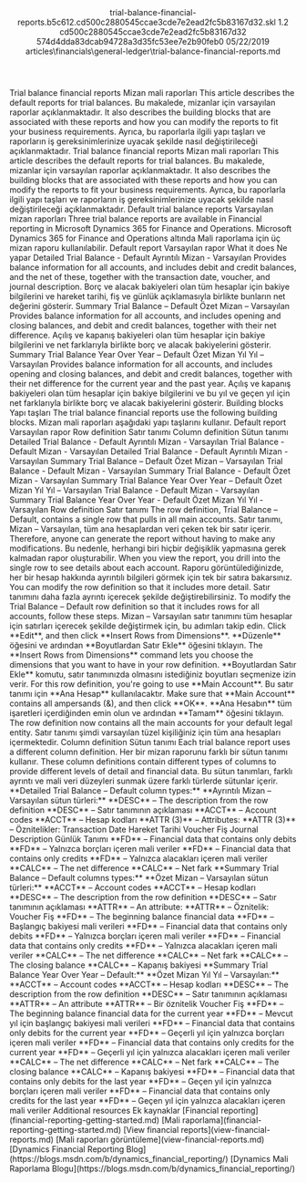 <?xml version="1.0" encoding="UTF-8"?>
<xliff xmlns:logoport="urn:logoport:xliffeditor:xliff-extras:1.0" xmlns:tilt="urn:logoport:xliffeditor:tilt-non-translatables:1.0" xmlns:xsi="http://www.w3.org/2001/XMLSchema-instance" xmlns="urn:oasis:names:tc:xliff:document:1.2" xmlns:xliffext="urn:microsoft:content:schema:xliffextensions" version="1.2" xsi:schemaLocation="urn:oasis:names:tc:xliff:document:1.2 xliff-core-1.2-transitional.xsd">
  <file datatype="xml" source-language="en-US" original="trial-balance-financial-reports.md" target-language="tr-TR">
    <header>
      <tool tool-company="Microsoft" tool-version="1.0-7889195" tool-name="mdxliff" tool-id="mdxliff"/>
      <xliffext:skl_file_name>trial-balance-financial-reports.b5c612.cd500c2880545ccae3cde7e2ead2fc5b83167d32.skl</xliffext:skl_file_name>
      <xliffext:version>1.2</xliffext:version>
      <xliffext:ms.openlocfilehash>cd500c2880545ccae3cde7e2ead2fc5b83167d32</xliffext:ms.openlocfilehash>
      <xliffext:ms.sourcegitcommit>574d4dda83dcab94728a3d35fc53ee7e2b90feb0</xliffext:ms.sourcegitcommit>
      <xliffext:ms.lasthandoff>05/22/2019</xliffext:ms.lasthandoff>
      <xliffext:ms.openlocfilepath>articles\financials\general-ledger\trial-balance-financial-reports.md</xliffext:ms.openlocfilepath>
    </header>
    <body>
      <group extype="content" id="content">
        <trans-unit xml:space="preserve" translate="yes" id="101" restype="x-metadata">
          <source>Trial balance financial reports</source>
        <target logoport:matchpercent="101" state="translated" state-qualifier="leveraged-tm">Mizan mali raporları</target></trans-unit>
        <trans-unit xml:space="preserve" translate="yes" id="102" restype="x-metadata">
          <source>This article describes the default reports for trial balances.</source>
        <target logoport:matchpercent="101" state="translated" state-qualifier="leveraged-tm">Bu makalede, mizanlar için varsayılan raporlar açıklanmaktadır.</target></trans-unit>
        <trans-unit xml:space="preserve" translate="yes" id="103" restype="x-metadata">
          <source>It also describes the building blocks that are associated with these reports and how you can modify the reports to fit your business requirements.</source>
        <target logoport:matchpercent="101" state="translated" state-qualifier="leveraged-tm">Ayrıca, bu raporlarla ilgili yapı taşları ve raporların iş gereksinimlerinize uyacak şekilde nasıl değiştirileceği açıklanmaktadır.</target></trans-unit>
        <trans-unit xml:space="preserve" translate="yes" id="104">
          <source>Trial balance financial reports</source>
        <target logoport:matchpercent="101" state="translated" state-qualifier="leveraged-tm">Mizan mali raporları</target></trans-unit>
        <trans-unit xml:space="preserve" translate="yes" id="105">
          <source>This article describes the default reports for trial balances.</source>
        <target logoport:matchpercent="101" state="translated" state-qualifier="leveraged-tm">Bu makalede, mizanlar için varsayılan raporlar açıklanmaktadır.</target></trans-unit>
        <trans-unit xml:space="preserve" translate="yes" id="106">
          <source>It also describes the building blocks that are associated with these reports and how you can modify the reports to fit your business requirements.</source>
        <target logoport:matchpercent="101" state="translated" state-qualifier="leveraged-tm">Ayrıca, bu raporlarla ilgili yapı taşları ve raporların iş gereksinimlerinize uyacak şekilde nasıl değiştirileceği açıklanmaktadır.</target></trans-unit>
        <trans-unit xml:space="preserve" translate="yes" id="107">
          <source>Default trial balance reports</source>
        <target logoport:matchpercent="101" state="translated" state-qualifier="leveraged-tm">Varsayılan mizan raporları</target></trans-unit>
        <trans-unit xml:space="preserve" translate="yes" id="108">
          <source>Three trial balance reports are available in Financial reporting in Microsoft Dynamics 365 for Finance and Operations.</source>
        <target logoport:matchpercent="101" state="translated" state-qualifier="leveraged-tm">Microsoft Dynamics 365 for Finance and Operations altında Mali raporlama için üç mizan raporu kullanılabilir.</target></trans-unit>
        <trans-unit xml:space="preserve" translate="yes" id="109">
          <source>Default report</source>
        <target logoport:matchpercent="101" state="translated" state-qualifier="leveraged-tm">Varsayılan rapor</target></trans-unit>
        <trans-unit xml:space="preserve" translate="yes" id="110">
          <source>What it does</source>
        <target logoport:matchpercent="101" state="translated" state-qualifier="leveraged-tm">Ne yapar</target></trans-unit>
        <trans-unit xml:space="preserve" translate="yes" id="111">
          <source>Detailed Trial Balance - Default</source>
        <target logoport:matchpercent="101" state="translated" state-qualifier="leveraged-tm">Ayrıntılı Mizan - Varsayılan</target></trans-unit>
        <trans-unit xml:space="preserve" translate="yes" id="112">
          <source>Provides balance information for all accounts, and includes debit and credit balances, and the net of these, together with the transaction date, voucher, and journal description.</source>
        <target logoport:matchpercent="101" state="translated" state-qualifier="leveraged-tm">Borç ve alacak bakiyeleri olan tüm hesaplar için bakiye bilgilerini ve hareket tarihi, fiş ve günlük açıklamasıyla birlikte bunların net değerini gösterir.</target></trans-unit>
        <trans-unit xml:space="preserve" translate="yes" id="113">
          <source>Summary Trial Balance – Default</source>
        <target logoport:matchpercent="101" state="translated" state-qualifier="leveraged-tm">Özet Mizan – Varsayılan</target></trans-unit>
        <trans-unit xml:space="preserve" translate="yes" id="114">
          <source>Provides balance information for all accounts, and includes opening and closing balances, and debit and credit balances, together with their net difference.</source>
        <target logoport:matchpercent="101" state="translated" state-qualifier="leveraged-tm">Açılış ve kapanış bakiyeleri olan tüm hesaplar için bakiye bilgilerini ve net farklarıyla birlikte borç ve alacak bakiyelerini gösterir.</target></trans-unit>
        <trans-unit xml:space="preserve" translate="yes" id="115">
          <source>Summary Trial Balance Year Over Year – Default</source>
        <target logoport:matchpercent="101" state="translated" state-qualifier="leveraged-tm">Özet Mizan Yıl Yıl – Varsayılan</target></trans-unit>
        <trans-unit xml:space="preserve" translate="yes" id="116">
          <source>Provides balance information for all accounts, and includes opening and closing balances, and debit and credit balances, together with their net difference for the current year and the past year.</source>
        <target logoport:matchpercent="101" state="translated" state-qualifier="leveraged-tm">Açılış ve kapanış bakiyeleri olan tüm hesaplar için bakiye bilgilerini ve bu yıl ve geçen yıl için net farklarıyla birlikte borç ve alacak bakiyelerini gösterir.</target></trans-unit>
        <trans-unit xml:space="preserve" translate="yes" id="117">
          <source>Building blocks</source>
        <target logoport:matchpercent="101" state="translated" state-qualifier="leveraged-tm">Yapı taşları</target></trans-unit>
        <trans-unit xml:space="preserve" translate="yes" id="118">
          <source>The trial balance financial reports use the following building blocks.</source>
        <target logoport:matchpercent="101" state="translated" state-qualifier="leveraged-tm">Mizan mali raporları aşağıdaki yapı taşlarını kullanır.</target></trans-unit>
        <trans-unit xml:space="preserve" translate="yes" id="119">
          <source>Default report</source>
        <target logoport:matchpercent="101" state="translated" state-qualifier="leveraged-tm">Varsayılan rapor</target></trans-unit>
        <trans-unit xml:space="preserve" translate="yes" id="120">
          <source>Row definition</source>
        <target logoport:matchpercent="101" state="translated" state-qualifier="leveraged-tm">Satır tanımı</target></trans-unit>
        <trans-unit xml:space="preserve" translate="yes" id="121">
          <source>Column definition</source>
        <target logoport:matchpercent="101" state="translated" state-qualifier="leveraged-tm">Sütun tanımı</target></trans-unit>
        <trans-unit xml:space="preserve" translate="yes" id="122">
          <source>Detailed Trial Balance - Default</source>
        <target logoport:matchpercent="101" state="translated" state-qualifier="leveraged-tm">Ayrıntılı Mizan - Varsayılan</target></trans-unit>
        <trans-unit xml:space="preserve" translate="yes" id="123">
          <source>Trial Balance - Default</source>
        <target logoport:matchpercent="101" state="translated" state-qualifier="leveraged-tm">Mizan - Varsayılan</target></trans-unit>
        <trans-unit xml:space="preserve" translate="yes" id="124">
          <source>Detailed Trial Balance - Default</source>
        <target logoport:matchpercent="101" state="translated" state-qualifier="leveraged-tm">Ayrıntılı Mizan - Varsayılan</target></trans-unit>
        <trans-unit xml:space="preserve" translate="yes" id="125">
          <source>Summary Trial Balance – Default</source>
        <target logoport:matchpercent="101" state="translated" state-qualifier="leveraged-tm">Özet Mizan – Varsayılan</target></trans-unit>
        <trans-unit xml:space="preserve" translate="yes" id="126">
          <source>Trial Balance - Default</source>
        <target logoport:matchpercent="101" state="translated" state-qualifier="leveraged-tm">Mizan - Varsayılan</target></trans-unit>
        <trans-unit xml:space="preserve" translate="yes" id="127">
          <source>Summary Trial Balance - Default</source>
        <target logoport:matchpercent="101" state="translated" state-qualifier="leveraged-tm">Özet Mizan - Varsayılan</target></trans-unit>
        <trans-unit xml:space="preserve" translate="yes" id="128">
          <source>Summary Trial Balance Year Over Year – Default</source>
        <target logoport:matchpercent="101" state="translated" state-qualifier="leveraged-tm">Özet Mizan Yıl Yıl – Varsayılan</target></trans-unit>
        <trans-unit xml:space="preserve" translate="yes" id="129">
          <source>Trial Balance - Default</source>
        <target logoport:matchpercent="101" state="translated" state-qualifier="leveraged-tm">Mizan - Varsayılan</target></trans-unit>
        <trans-unit xml:space="preserve" translate="yes" id="130">
          <source>Summary Trial Balance Year Over Year - Default</source>
        <target logoport:matchpercent="101" state="translated" state-qualifier="leveraged-tm">Özet Mizan Yıl Yıl - Varsayılan</target></trans-unit>
        <trans-unit xml:space="preserve" translate="yes" id="131">
          <source>Row definition</source>
        <target logoport:matchpercent="101" state="translated" state-qualifier="leveraged-tm">Satır tanımı</target></trans-unit>
        <trans-unit xml:space="preserve" translate="yes" id="132">
          <source>The row definition, Trial Balance – Default, contains a single row that pulls in all main accounts.</source>
        <target logoport:matchpercent="101" state="translated" state-qualifier="leveraged-tm">Satır tanımı, Mizan – Varsayılan, tüm ana hesaplardan veri çeken tek bir satır içerir.</target></trans-unit>
        <trans-unit xml:space="preserve" translate="yes" id="133">
          <source>Therefore, anyone can generate the report without having to make any modifications.</source>
        <target logoport:matchpercent="101" state="translated" state-qualifier="leveraged-tm">Bu nedenle, herhangi biri hiçbir değişiklik yapmasına gerek kalmadan rapor oluşturabilir.</target></trans-unit>
        <trans-unit xml:space="preserve" translate="yes" id="134">
          <source>When you view the report, you drill into the single row to see details about each account.</source>
        <target logoport:matchpercent="101" state="translated" state-qualifier="leveraged-tm">Raporu görüntülediğinizde, her bir hesap hakkında ayrıntılı bilgileri görmek için tek bir satıra bakarsınız.</target></trans-unit>
        <trans-unit xml:space="preserve" translate="yes" id="135">
          <source>You can modify the row definition so that it includes more detail.</source>
        <target logoport:matchpercent="101" state="translated" state-qualifier="leveraged-tm">Satır tanımını daha fazla ayrıntı içerecek şekilde değiştirebilirsiniz.</target></trans-unit>
        <trans-unit xml:space="preserve" translate="yes" id="136">
          <source>To modify the Trial Balance – Default row definition so that it includes rows for all accounts, follow these steps.</source>
        <target logoport:matchpercent="101" state="translated" state-qualifier="leveraged-tm">Mizan – Varsayılan satır tanımını tüm hesaplar için satırları içerecek şekilde değiştirmek için, bu adımları takip edin.</target></trans-unit>
        <trans-unit xml:space="preserve" translate="yes" id="137">
          <source>Click <bpt id="p1">**</bpt>Edit<ept id="p1">**</ept>, and then click <bpt id="p2">**</bpt>Insert Rows from Dimensions<ept id="p2">**</ept>.</source>
        <target logoport:matchpercent="101" state="translated" state-qualifier="leveraged-tm"><bpt id="p1">**</bpt>Düzenle<ept id="p1">**</ept> öğesini ve ardından <bpt id="p2">**</bpt>Boyutlardan Satır Ekle<ept id="p2">**</ept> öğesini tıklayın.</target></trans-unit>
        <trans-unit xml:space="preserve" translate="yes" id="138">
          <source>The <bpt id="p1">**</bpt>Insert Rows from Dimensions<ept id="p1">**</ept> command lets you choose the dimensions that you want to have in your row definition.</source>
        <target logoport:matchpercent="101" state="translated" state-qualifier="leveraged-tm"><bpt id="p1">**</bpt>Boyutlardan Satır Ekle<ept id="p1">**</ept> komutu, satır tanımınızda olmasını istediğiniz boyutları seçmenize izin verir.</target></trans-unit>
        <trans-unit xml:space="preserve" translate="yes" id="139">
          <source>For this row definition, you're going to use <bpt id="p1">**</bpt>Main Account<ept id="p1">**</ept>.</source>
        <target logoport:matchpercent="101" state="translated" state-qualifier="leveraged-tm">Bu satır tanımı için <bpt id="p1">**</bpt>Ana Hesap<ept id="p1">**</ept> kullanılacaktır.</target></trans-unit>
        <trans-unit xml:space="preserve" translate="yes" id="140">
          <source>Make sure that <bpt id="p1">**</bpt>Main Account<ept id="p1">**</ept> contains all ampersands (&amp;), and then click <bpt id="p2">**</bpt>OK<ept id="p2">**</ept>.</source>
        <target logoport:matchpercent="101" state="translated" state-qualifier="leveraged-tm"><bpt id="p1">**</bpt>Ana Hesabın<ept id="p1">**</ept> tüm işaretleri içerdiğinden emin olun ve ardından <bpt id="p2">**</bpt>Tamam<ept id="p2">**</ept> öğesini tıklayın.</target></trans-unit>
        <trans-unit xml:space="preserve" translate="yes" id="141">
          <source>The row definition now contains all the main accounts for your default legal entity.</source>
        <target logoport:matchpercent="101" state="translated" state-qualifier="leveraged-tm">Satır tanımı şimdi varsayılan tüzel kişiliğiniz için tüm ana hesapları içermektedir.</target></trans-unit>
        <trans-unit xml:space="preserve" translate="yes" id="142">
          <source>Column definition</source>
        <target logoport:matchpercent="101" state="translated" state-qualifier="leveraged-tm">Sütun tanımı</target></trans-unit>
        <trans-unit xml:space="preserve" translate="yes" id="143">
          <source>Each trial balance report uses a different column definition.</source>
        <target logoport:matchpercent="101" state="translated" state-qualifier="leveraged-tm">Her bir mizan raporunu farklı bir sütun tanımı kullanır.</target></trans-unit>
        <trans-unit xml:space="preserve" translate="yes" id="144">
          <source>These column definitions contain different types of columns to provide different levels of detail and financial data.</source>
        <target logoport:matchpercent="101" state="translated" state-qualifier="leveraged-tm">Bu sütun tanımları, farklı ayrıntı ve mali veri düzeyleri sunmak üzere farklı türlerde sütunlar içerir.</target></trans-unit>
        <trans-unit xml:space="preserve" translate="yes" id="145">
          <source><bpt id="p1">**</bpt>Detailed Trial Balance – Default column types:<ept id="p1">**</ept></source>
        <target logoport:matchpercent="101" state="translated" state-qualifier="leveraged-tm"><bpt id="p1">**</bpt>Ayrıntılı Mizan – Varsayılan sütun türleri:<ept id="p1">**</ept></target></trans-unit>
        <trans-unit xml:space="preserve" translate="yes" id="146">
          <source><bpt id="p1">**</bpt>DESC<ept id="p1">**</ept> – The description from the row definition</source>
        <target logoport:matchpercent="101" state="translated" state-qualifier="leveraged-tm"><bpt id="p1">**</bpt>DESC<ept id="p1">**</ept> – Satır tanımının açıklaması</target></trans-unit>
        <trans-unit xml:space="preserve" translate="yes" id="147">
          <source><bpt id="p1">**</bpt>ACCT<ept id="p1">**</ept> – Account codes</source>
        <target logoport:matchpercent="101" state="translated" state-qualifier="leveraged-tm"><bpt id="p1">**</bpt>ACCT<ept id="p1">**</ept> – Hesap kodları</target></trans-unit>
        <trans-unit xml:space="preserve" translate="yes" id="148">
          <source><bpt id="p1">**</bpt>ATTR (3)<ept id="p1">**</ept> – Attributes:</source>
        <target logoport:matchpercent="101" state="translated" state-qualifier="leveraged-tm"><bpt id="p1">**</bpt>ATTR (3)<ept id="p1">**</ept> – Öznitelikler:</target></trans-unit>
        <trans-unit xml:space="preserve" translate="yes" id="149">
          <source>Transaction Date</source>
        <target logoport:matchpercent="101" state="translated" state-qualifier="leveraged-tm">Hareket Tarihi</target></trans-unit>
        <trans-unit xml:space="preserve" translate="yes" id="150">
          <source>Voucher</source>
        <target logoport:matchpercent="101" state="translated" state-qualifier="leveraged-tm">Fiş</target></trans-unit>
        <trans-unit xml:space="preserve" translate="yes" id="151">
          <source>Journal Description</source>
        <target logoport:matchpercent="101" state="translated" state-qualifier="leveraged-tm">Günlük Tanımı</target></trans-unit>
        <trans-unit xml:space="preserve" translate="yes" id="152">
          <source><bpt id="p1">**</bpt>FD<ept id="p1">**</ept> – Financial data that contains only debits</source>
        <target logoport:matchpercent="101" state="translated" state-qualifier="leveraged-tm"><bpt id="p1">**</bpt>FD<ept id="p1">**</ept> – Yalnızca borçları içeren mali veriler</target></trans-unit>
        <trans-unit xml:space="preserve" translate="yes" id="153">
          <source><bpt id="p1">**</bpt>FD<ept id="p1">**</ept> – Financial data that contains only credits</source>
        <target logoport:matchpercent="101" state="translated" state-qualifier="leveraged-tm"><bpt id="p1">**</bpt>FD<ept id="p1">**</ept> – Yalnızca alacakları içeren mali veriler</target></trans-unit>
        <trans-unit xml:space="preserve" translate="yes" id="154">
          <source><bpt id="p1">**</bpt>CALC<ept id="p1">**</ept> – The net difference</source>
        <target logoport:matchpercent="101" state="translated" state-qualifier="leveraged-tm"><bpt id="p1">**</bpt>CALC<ept id="p1">**</ept> – Net fark</target></trans-unit>
        <trans-unit xml:space="preserve" translate="yes" id="155">
          <source><bpt id="p1">**</bpt>Summary Trial Balance – Default columns types:<ept id="p1">**</ept></source>
        <target logoport:matchpercent="101" state="translated" state-qualifier="leveraged-tm"><bpt id="p1">**</bpt>Özet Mizan – Varsayılan sütun türleri:<ept id="p1">**</ept></target></trans-unit>
        <trans-unit xml:space="preserve" translate="yes" id="156">
          <source><bpt id="p1">**</bpt>ACCT<ept id="p1">**</ept> – Account codes</source>
        <target logoport:matchpercent="101" state="translated" state-qualifier="leveraged-tm"><bpt id="p1">**</bpt>ACCT<ept id="p1">**</ept> – Hesap kodları</target></trans-unit>
        <trans-unit xml:space="preserve" translate="yes" id="157">
          <source><bpt id="p1">**</bpt>DESC<ept id="p1">**</ept> – The description from the row definition</source>
        <target logoport:matchpercent="101" state="translated" state-qualifier="leveraged-tm"><bpt id="p1">**</bpt>DESC<ept id="p1">**</ept> – Satır tanımının açıklaması</target></trans-unit>
        <trans-unit xml:space="preserve" translate="yes" id="158">
          <source><bpt id="p1">**</bpt>ATTR<ept id="p1">**</ept> – An attribute:</source>
        <target logoport:matchpercent="101" state="translated" state-qualifier="leveraged-tm"><bpt id="p1">**</bpt>ATTR<ept id="p1">**</ept> – Öznitelik:</target></trans-unit>
        <trans-unit xml:space="preserve" translate="yes" id="159">
          <source>Voucher</source>
        <target logoport:matchpercent="101" state="translated" state-qualifier="leveraged-tm">Fiş</target></trans-unit>
        <trans-unit xml:space="preserve" translate="yes" id="160">
          <source><bpt id="p1">**</bpt>FD<ept id="p1">**</ept> – The beginning balance financial data</source>
        <target logoport:matchpercent="101" state="translated" state-qualifier="leveraged-tm"><bpt id="p1">**</bpt>FD<ept id="p1">**</ept> – Başlangıç bakiyesi mali verileri</target></trans-unit>
        <trans-unit xml:space="preserve" translate="yes" id="161">
          <source><bpt id="p1">**</bpt>FD<ept id="p1">**</ept> – Financial data that contains only debits</source>
        <target logoport:matchpercent="101" state="translated" state-qualifier="leveraged-tm"><bpt id="p1">**</bpt>FD<ept id="p1">**</ept> – Yalnızca borçları içeren mali veriler</target></trans-unit>
        <trans-unit xml:space="preserve" translate="yes" id="162">
          <source><bpt id="p1">**</bpt>FD<ept id="p1">**</ept> – Financial data that contains only credits</source>
        <target logoport:matchpercent="101" state="translated" state-qualifier="leveraged-tm"><bpt id="p1">**</bpt>FD<ept id="p1">**</ept> – Yalnızca alacakları içeren mali veriler</target></trans-unit>
        <trans-unit xml:space="preserve" translate="yes" id="163">
          <source><bpt id="p1">**</bpt>CALC<ept id="p1">**</ept> – The net difference</source>
        <target logoport:matchpercent="101" state="translated" state-qualifier="leveraged-tm"><bpt id="p1">**</bpt>CALC<ept id="p1">**</ept> – Net fark</target></trans-unit>
        <trans-unit xml:space="preserve" translate="yes" id="164">
          <source><bpt id="p1">**</bpt>CALC<ept id="p1">**</ept> – The closing balance</source>
        <target logoport:matchpercent="101" state="translated" state-qualifier="leveraged-tm"><bpt id="p1">**</bpt>CALC<ept id="p1">**</ept> – Kapanış bakiyesi</target></trans-unit>
        <trans-unit xml:space="preserve" translate="yes" id="165">
          <source><bpt id="p1">**</bpt>Summary Trial Balance Year Over Year – Default:<ept id="p1">**</ept></source>
        <target logoport:matchpercent="101" state="translated" state-qualifier="leveraged-tm"><bpt id="p1">**</bpt>Özet Mizan Yıl Yıl – Varsayılan:<ept id="p1">**</ept></target></trans-unit>
        <trans-unit xml:space="preserve" translate="yes" id="166">
          <source><bpt id="p1">**</bpt>ACCT<ept id="p1">**</ept> – Account codes</source>
        <target logoport:matchpercent="101" state="translated" state-qualifier="leveraged-tm"><bpt id="p1">**</bpt>ACCT<ept id="p1">**</ept> – Hesap kodları</target></trans-unit>
        <trans-unit xml:space="preserve" translate="yes" id="167">
          <source><bpt id="p1">**</bpt>DESC<ept id="p1">**</ept> – The description from the row definition</source>
        <target logoport:matchpercent="101" state="translated" state-qualifier="leveraged-tm"><bpt id="p1">**</bpt>DESC<ept id="p1">**</ept> – Satır tanımının açıklaması</target></trans-unit>
        <trans-unit xml:space="preserve" translate="yes" id="168">
          <source><bpt id="p1">**</bpt>ATTR<ept id="p1">**</ept> – An attribute</source>
        <target logoport:matchpercent="101" state="translated" state-qualifier="leveraged-tm"><bpt id="p1">**</bpt>ATTR<ept id="p1">**</ept> – Bir öznitelik</target></trans-unit>
        <trans-unit xml:space="preserve" translate="yes" id="169">
          <source>Voucher</source>
        <target logoport:matchpercent="101" state="translated" state-qualifier="leveraged-tm">Fiş</target></trans-unit>
        <trans-unit xml:space="preserve" translate="yes" id="170">
          <source><bpt id="p1">**</bpt>FD<ept id="p1">**</ept> – The beginning balance financial data for the current year</source>
        <target logoport:matchpercent="101" state="translated" state-qualifier="leveraged-tm"><bpt id="p1">**</bpt>FD<ept id="p1">**</ept> – Mevcut yıl için başlangıç bakiyesi mali verileri</target></trans-unit>
        <trans-unit xml:space="preserve" translate="yes" id="171">
          <source><bpt id="p1">**</bpt>FD<ept id="p1">**</ept> – Financial data that contains only debits for the current year</source>
        <target logoport:matchpercent="101" state="translated" state-qualifier="leveraged-tm"><bpt id="p1">**</bpt>FD<ept id="p1">**</ept> – Geçerli yıl için yalnızca borçları içeren mali veriler</target></trans-unit>
        <trans-unit xml:space="preserve" translate="yes" id="172">
          <source><bpt id="p1">**</bpt>FD<ept id="p1">**</ept> – Financial data that contains only credits for the current year</source>
        <target logoport:matchpercent="101" state="translated" state-qualifier="leveraged-tm"><bpt id="p1">**</bpt>FD<ept id="p1">**</ept> – Geçerli yıl için yalnızca alacakları içeren mali veriler</target></trans-unit>
        <trans-unit xml:space="preserve" translate="yes" id="173">
          <source><bpt id="p1">**</bpt>CALC<ept id="p1">**</ept> – The net difference</source>
        <target logoport:matchpercent="101" state="translated" state-qualifier="leveraged-tm"><bpt id="p1">**</bpt>CALC<ept id="p1">**</ept> – Net fark</target></trans-unit>
        <trans-unit xml:space="preserve" translate="yes" id="174">
          <source><bpt id="p1">**</bpt>CALC<ept id="p1">**</ept> – The closing balance</source>
        <target logoport:matchpercent="101" state="translated" state-qualifier="leveraged-tm"><bpt id="p1">**</bpt>CALC<ept id="p1">**</ept> – Kapanış bakiyesi</target></trans-unit>
        <trans-unit xml:space="preserve" translate="yes" id="175">
          <source><bpt id="p1">**</bpt>FD<ept id="p1">**</ept> – Financial data that contains only debits for the last year</source>
        <target logoport:matchpercent="101" state="translated" state-qualifier="leveraged-tm"><bpt id="p1">**</bpt>FD<ept id="p1">**</ept> – Geçen yıl için yalnızca borçları içeren mali veriler</target></trans-unit>
        <trans-unit xml:space="preserve" translate="yes" id="176">
          <source><bpt id="p1">**</bpt>FD<ept id="p1">**</ept> – Financial data that contains only credits for the last year</source>
        <target logoport:matchpercent="101" state="translated" state-qualifier="leveraged-tm"><bpt id="p1">**</bpt>FD<ept id="p1">**</ept> – Geçen yıl için yalnızca alacakları içeren mali veriler</target></trans-unit>
        <trans-unit xml:space="preserve" translate="yes" id="177">
          <source>Additional resources</source>
        <target logoport:matchpercent="101" state="translated" state-qualifier="leveraged-tm">Ek kaynaklar</target></trans-unit>
        <trans-unit xml:space="preserve" translate="yes" id="178">
          <source><bpt id="p1">[</bpt>Financial reporting<ept id="p1">](financial-reporting-getting-started.md)</ept></source>
        <target logoport:matchpercent="101" state="translated" state-qualifier="leveraged-tm"><bpt id="p1">[</bpt>Mali raporlama<ept id="p1">](financial-reporting-getting-started.md)</ept></target></trans-unit>
        <trans-unit xml:space="preserve" translate="yes" id="179">
          <source><bpt id="p1">[</bpt>View financial reports<ept id="p1">](view-financial-reports.md)</ept></source>
        <target logoport:matchpercent="101" state="translated" state-qualifier="leveraged-tm"><bpt id="p1">[</bpt>Mali raporları görüntüleme<ept id="p1">](view-financial-reports.md)</ept></target></trans-unit>
        <trans-unit xml:space="preserve" translate="yes" id="180">
          <source><bpt id="p1">[</bpt>Dynamics Financial Reporting Blog<ept id="p1">](https://blogs.msdn.com/b/dynamics_financial_reporting/)</ept></source>
        <target logoport:matchpercent="101" state="translated" state-qualifier="leveraged-tm"><bpt id="p1">[</bpt>Dynamics Mali Raporlama Blogu<ept id="p1">](https://blogs.msdn.com/b/dynamics_financial_reporting/)</ept></target></trans-unit>
      </group>
    </body>
  </file>
</xliff>